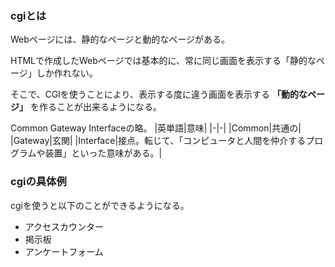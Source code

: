 ### cgiとは

Webページには、静的なページと動的なページがある。

HTMLで作成したWebページでは基本的に、常に同じ画面を表示する「静的なページ」しか作れない。

そこで、CGIを使うことにより、表示する度に違う画面を表示する **「動的なページ」** を作ることが出来るようになる。

Common Gateway Interfaceの略。
|英単語|意味|
|-|-|
|Common|共通の|
|Gateway|玄関|
|Interface|接点。転じて、「コンピュータと人間を仲介するプログラムや装置」といった意味がある。|

### cgiの具体例

cgiを使うと以下のことができるようになる。
* アクセスカウンター
* 掲示板
* アンケートフォーム


